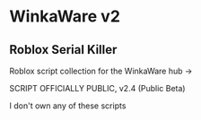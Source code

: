 # WinkaWare v2
Roblox Serial Killer
---------------------
Roblox script collection for the WinkaWare hub →

SCRIPT OFFICIALLY PUBLIC, v2.4 (Public Beta)

I don't own any of these scripts
